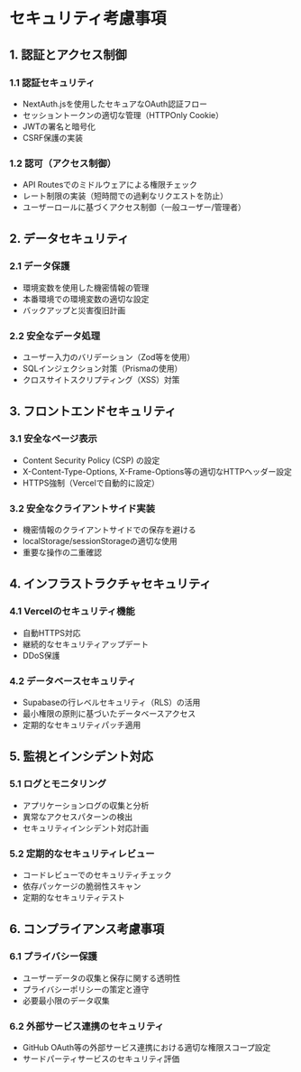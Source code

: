 # セキュリティ考慮事項

## 1. 認証とアクセス制御

### 1.1 認証セキュリティ
- NextAuth.jsを使用したセキュアなOAuth認証フロー
- セッショントークンの適切な管理（HTTPOnly Cookie）
- JWTの署名と暗号化
- CSRF保護の実装

### 1.2 認可（アクセス制御）
- API Routesでのミドルウェアによる権限チェック
- レート制限の実装（短時間での過剰なリクエストを防止）
- ユーザーロールに基づくアクセス制御（一般ユーザー/管理者）

## 2. データセキュリティ

### 2.1 データ保護
- 環境変数を使用した機密情報の管理
- 本番環境での環境変数の適切な設定
- バックアップと災害復旧計画

### 2.2 安全なデータ処理
- ユーザー入力のバリデーション（Zod等を使用）
- SQLインジェクション対策（Prismaの使用）
- クロスサイトスクリプティング（XSS）対策

## 3. フロントエンドセキュリティ

### 3.1 安全なページ表示
- Content Security Policy (CSP) の設定
- X-Content-Type-Options, X-Frame-Options等の適切なHTTPヘッダー設定
- HTTPS強制（Vercelで自動的に設定）

### 3.2 安全なクライアントサイド実装
- 機密情報のクライアントサイドでの保存を避ける
- localStorage/sessionStorageの適切な使用
- 重要な操作の二重確認

## 4. インフラストラクチャセキュリティ

### 4.1 Vercelのセキュリティ機能
- 自動HTTPS対応
- 継続的なセキュリティアップデート
- DDoS保護

### 4.2 データベースセキュリティ
- Supabaseの行レベルセキュリティ（RLS）の活用
- 最小権限の原則に基づいたデータベースアクセス
- 定期的なセキュリティパッチ適用

## 5. 監視とインシデント対応

### 5.1 ログとモニタリング
- アプリケーションログの収集と分析
- 異常なアクセスパターンの検出
- セキュリティインシデント対応計画

### 5.2 定期的なセキュリティレビュー
- コードレビューでのセキュリティチェック
- 依存パッケージの脆弱性スキャン
- 定期的なセキュリティテスト

## 6. コンプライアンス考慮事項

### 6.1 プライバシー保護
- ユーザーデータの収集と保存に関する透明性
- プライバシーポリシーの策定と遵守
- 必要最小限のデータ収集

### 6.2 外部サービス連携のセキュリティ
- GitHub OAuth等の外部サービス連携における適切な権限スコープ設定
- サードパーティサービスのセキュリティ評価
